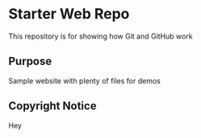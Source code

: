 # Starter Web Repo

This repository is for showing how Git and GitHub work

## Purpose

Sample website with plenty of files for demos

## Copyright Notice

Hey